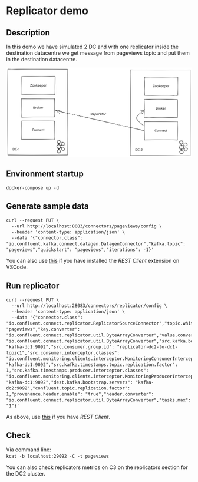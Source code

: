 # Replicator demo

## Description

In this demo we have simulated 2 DC and with one replicator inside the destination datacentre we get message from pageviews topic and put them in the destination datacentre.

![architecture](./img/replicator.svg)

## Environment startup

```
docker-compose up -d
```

## Generate sample data

```
curl --request PUT \
  --url http://localhost:8083/connectors/pageviews/config \
  --header 'content-type: application/json' \
  --data '{"connector.class": "io.confluent.kafka.connect.datagen.DatagenConnector","kafka.topic": "pageviews","quickstart": "pageviews","iterations": -1}'
```

You can also use [this](connect.dc1.http) if you have installed the _REST Client_ extension on VSCode.

## Run replicator

```
curl --request PUT \
  --url http://localhost:28083/connectors/replicator/config \
  --header 'content-type: application/json' \
  --data '{"connector.class": "io.confluent.connect.replicator.ReplicatorSourceConnector","topic.whitelist": "pageviews","key.converter": "io.confluent.connect.replicator.util.ByteArrayConverter","value.converter": "io.confluent.connect.replicator.util.ByteArrayConverter","src.kafka.bootstrap.servers": "kafka-dc1:9092","src.consumer.group.id": "replicator-dc2-to-dc1-topic1","src.consumer.interceptor.classes": "io.confluent.monitoring.clients.interceptor.MonitoringConsumerInterceptor","src.consumer.confluent.monitoring.interceptor.bootstrap.servers": "kafka-dc1:9092","src.kafka.timestamps.topic.replication.factor": 1,"src.kafka.timestamps.producer.interceptor.classes": "io.confluent.monitoring.clients.interceptor.MonitoringProducerInterceptor","src.kafka.timestamps.producer.confluent.monitoring.interceptor.bootstrap.servers": "kafka-dc1:9092","dest.kafka.bootstrap.servers": "kafka-dc2:9092","confluent.topic.replication.factor": 1,"provenance.header.enable": "true","header.converter": "io.confluent.connect.replicator.util.ByteArrayConverter","tasks.max": "1"}'
```

As above, use [this](connect.dc2.http) if you have _REST Client_.

## Check

Via command line:  
`kcat -b localhost:29092 -C -t pageviews`

You can also check replicators metrics on C3 on the replicators section for the DC2 cluster.
